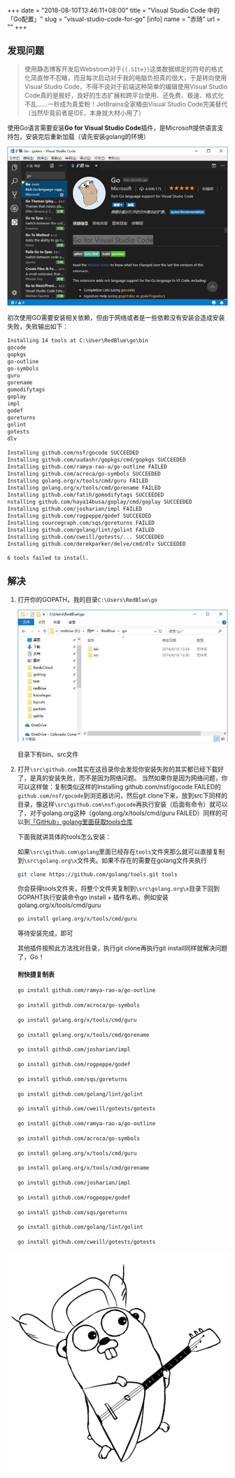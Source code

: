 +++
date = "2018-08-10T13:46:11+08:00"
title = "Visual Studio Code 中的「Go配置」"
slug = "visual-studio-code-for-go"
[info]
    name = "赤琦"
    url = ""
+++
## 发现问题

>使用静态博客开发后Webstrom对于`{{.SIte}}`这类数据绑定的符号的格式化简直惨不忍睹，而且每次启动对于我的电脑负担真的很大，于是转向使用Visual Studio Code，不得不说对于前端这种简单的编辑使用Visual Studio Code真的是极好，良好的生态扩展和跨平台使用、还免费、极速、格式化不乱……一秒成为真爱粉！JetBrains全家桶由Visual Studio Code完美替代（当然毕竟前者是IDE，本身就大材小用了）

使用Go语言需要安装**Go for Visual Studio Code**插件，是Microsoft提供语言支持包，安装完后重新加载（请先安装golang的环境）

![](/img/go-0.jpg)

初次使用GO需要安装相关依赖，但由于网络或者是一些依赖没有安装会造成安装失败，失败输出如下：

```
Installing 14 tools at C:\User\RedBlue\go\bin
gocode
gopkgs
go-outline
go-symbols
guru
gorename
gomodifytags
goplay
impl
godef
goreturns
golint
gotests
dlv

Installing github.com/nsf/gocode SUCCEEDED
Installing github.com/uudashr/gopkgs/cmd/gopkgs SUCCEEDED
Installing github.com/ramya-rao-a/go-outline FAILED
Installing github.com/acroca/go-symbols SUCCEEDED
Installing golang.org/x/tools/cmd/guru FAILED
Installing golang.org/x/tools/cmd/gorename FAILED
Installing github.com/fatih/gomodifytags SUCCEEDED
nstalling github.com/haya14busa/goplay/cmd/goplay SUCCEEDED
Installing github.com/josharian/impl FAILED
Installing github.com/rogpeppe/godef SUCCEEDED
Installing sourcegraph.com/sqs/goreturns FAILED
Installing github.com/golang/lint/golint FAILED
Installing github.com/cweill/gotests/... SUCCEEDED
Installing github.com/derekparker/delve/cmd/dlv SUCCEEDED

6 tools failed to install.
```

## 解决

1. 打开你的GOPATH，我的目录`C:\Users\RedBlue\go`
  
    ![](/img/go-2.jpg)  
   
    目录下有bin、src文件

2. 打开`\src\github.com`其实在这目录你会发现你安装失败的其实都已经下载好了，是真的安装失败，而不是因为网络问题。
    当然如果你是因为网络问题，你可以这样做：复制类似这样的Installing github.com/nsf/gocode FAILED的`github.com/nsf/gocode`到浏览器访问，然后git clone下来，放到src下同样的目录，像这样`\src\github.com\nsf\gocode`再执行安装（后面有命令）就可以了，对于golang.org这种（golang.org/x/tools/cmd/guru FAILED）同样的可以到[「GitHub」golang里面获取tools仓库](https://github.com/golang/tools)

    下面我就讲具体的tools怎么安装：  

    如果`\src\github.com\golang`里面已经存在`tools`文件夹那么就可以直接复制到`\src\golang.org\x`文件夹。如果不存在的需要在golang文件夹执行
    ```Bash
    git clone https://github.com/golang/tools.git tools
    ```

    你会获得tools文件夹，将整个文件夹复制到`\src\golang.org\x`目录下回到GOPAHT执行安装命令go install + 插件名称，例如安装golang.org/x/tools/cmd/guru

    ```Bash
    go install golang.org/x/tools/cmd/guru
    ```

    等待安装完成，即可

    其他插件按照此方法找对目录，执行git clone再执行git install同样就解决问题了，Go！

    #### 附快捷复制表

    ```Bash
    go install github.com/ramya-rao-a/go-outline

    go install github.com/acroca/go-symbols

    go install golang.org/x/tools/cmd/guru

    go install golang.org/x/tools/cmd/gorename

    go install github.com/josharian/impl

    go install github.com/rogpeppe/godef

    go install github.com/sqs/goreturns

    go install github.com/golang/lint/golint

    go install github.com/cweill/gotests/gotests

    go install github.com/ramya-rao-a/go-outline

    go install github.com/acroca/go-symbols

    go install golang.org/x/tools/cmd/guru

    go install golang.org/x/tools/cmd/gorename

    go install github.com/josharian/impl

    go install github.com/rogpeppe/godef

    go install github.com/sqs/goreturns

    go install github.com/golang/lint/golint

    go install github.com/cweill/gotests/gotests
    ```

![](/img/Gopher-ru.png)